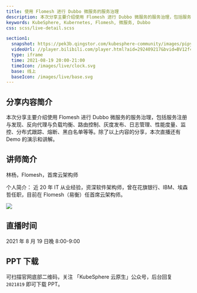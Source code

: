 ```yaml
---
title: 使用 Flomesh 进行 Dubbo 微服务的服务治理
description: 本次分享主要介绍使用 Flomesh 进行 Dubbo 微服务的服务治理，包括服务注册与发现、反向代理与负载均衡、路由控制、灰度发布、日志管理、性能度量、监控、分布式跟踪、熔断、黑白名单等等。
keywords: KubeSphere, Kubernetes, Flomesh, 微服务, Dubbo
css: scss/live-detail.scss

section1:
  snapshot: https://pek3b.qingstor.com/kubesphere-community/images/pipy819-live-cover.png
  videoUrl: //player.bilibili.com/player.html?aid=292409217&bvid=BV12f4y137qd&cid=393067923&page=1&high_quality=1
  type: iframe
  time: 2021-08-19 20:00-21:00
  timeIcon: /images/live/clock.svg
  base: 线上
  baseIcon: /images/live/base.svg
---
```


## 分享内容简介

本次分享主要介绍使用 Flomesh 进行 Dubbo 微服务的服务治理，包括服务注册与发现、反向代理与负载均衡、路由控制、灰度发布、日志管理、性能度量、监控、分布式跟踪、熔断、黑白名单等等。除了以上内容的分享，本次直播还有 Demo 的演示和讲解。

## 讲师简介

林杨，Flomesh，首席云架构师

个人简介：
近 20 年 IT 从业经验，资深软件架构师，曾在花旗银行、IBM、埃森哲任职，目前在 Flomesh（易衡）任首席云架构师。

![](https://pek3b.qingstor.com/kubesphere-community/images/pipy819-live.png)

## 直播时间

2021 年 8 月 19 日晚 8:00-9:00

## PPT 下载

可扫描官网底部二维码，关注 「KubeSphere 云原生」公众号，后台回复 `2021819` 即可下载 PPT。